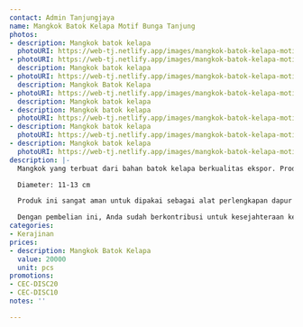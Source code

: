 ```yaml
---
contact: Admin Tanjungjaya
name: Mangkok Batok Kelapa Motif Bunga Tanjung
photos:
- description: Mangkok batok kelapa
  photoURI: https://web-tj.netlify.app/images/mangkok-batok-kelapa-motif-bunga-tanjung-2.png
- photoURI: https://web-tj.netlify.app/images/mangkok-batok-kelapa-motif-bunga-tanjung-3.png
  description: Mangkok batok kelapa
- photoURI: https://web-tj.netlify.app/images/mangkok-batok-kelapa-motif-bunga-tanjung-1.jpg
  description: Mangkok Batok Kelapa
- photoURI: https://web-tj.netlify.app/images/mangkok-batok-kelapa-motif-bunga-tanjung-4.jpg
  description: Mangkok batok kelapa
- description: Mangkok batok kelapa
  photoURI: https://web-tj.netlify.app/images/mangkok-batok-kelapa-motif-bunga-tanjung-5.png
- description: Mangkok batok kelapa
  photoURI: https://web-tj.netlify.app/images/mangkok-batok-kelapa-motif-bunga-tanjung-6.png
- description: Mangkok batok kelapa
  photoURI: https://web-tj.netlify.app/images/mangkok-batok-kelapa-motif-bunga-tanjung-7.jpeg
description: |-
  Mangkok yang terbuat dari bahan batok kelapa berkualitas ekspor. Produk ini dibuat oleh para pengrajin terampil di destinasi wisata Tanjung Lesung.

  Diameter: 11-13 cm

  Produk ini sangat aman untuk dipakai sebagai alat perlengkapan dapur karena tidak dilapisi dengan bahan kimia yang berbahaya. Kami menggunakan bahan pelapis permukaan kayu 100% natural biopolish food grade sehingga Anda dapat menggunakannya sebagai alat perlengkapan dapur yang aman.

  Dengan pembelian ini, Anda sudah berkontribusi untuk kesejahteraan kelompok masyarakat di desa kami.
categories:
- Kerajinan
prices:
- description: Mangkok Batok Kelapa
  value: 20000
  unit: pcs
promotions:
- CEC-DISC20
- CEC-DISC10
notes: ''

---
```

